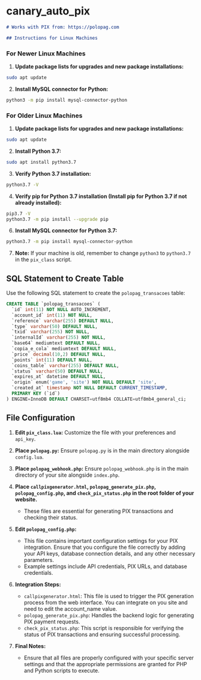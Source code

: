 # canary_auto_pix
```markdown
# Works with PIX from: https://polopag.com

## Instructions for Linux Machines
```
### For Newer Linux Machines

1. **Update package lists for upgrades and new package installations:**
  ```sh
  sudo apt update
  ```

2. **Install MySQL connector for Python:**
  ```sh
  python3 -m pip install mysql-connector-python
  ```
  
### For Older Linux Machines
1. **Update package lists for upgrades and new package installations:**
  ```sh
  sudo apt update
  ```

2. **Install Python 3.7:**
  ```sh
  sudo apt install python3.7
  ```

3. **Verify Python 3.7 installation:**
  ```sh
  python3.7 -V
  ```

4. **Verify pip for Python 3.7 installation (Install pip for Python 3.7 if not already installed):**
  ```sh
  pip3.7 -V
  python3.7 -m pip install --upgrade pip
  ```

6. **Install MySQL connector for Python 3.7:**
  ```sh
  python3.7 -m pip install mysql-connector-python
  ```

7. **Note:** If your machine is old, remember to change `python3` to `python3.7` in the `pix_class` script.

## SQL Statement to Create Table

Use the following SQL statement to create the `polopag_transacoes` table:
```sql
CREATE TABLE `polopag_transacoes` (
  `id` int(11) NOT NULL AUTO_INCREMENT,
  `account_id` int(11) NOT NULL,
  `reference` varchar(255) DEFAULT NULL,
  `type` varchar(50) DEFAULT NULL,
  `txid` varchar(255) NOT NULL,
  `internalId` varchar(255) NOT NULL,
  `base64` mediumtext DEFAULT NULL,
  `copia_e_cola` mediumtext DEFAULT NULL,
  `price` decimal(10,2) DEFAULT NULL,
  `points` int(11) DEFAULT NULL,
  `coins_table` varchar(255) DEFAULT NULL,
  `status` varchar(50) DEFAULT NULL,
  `expires_at` datetime DEFAULT NULL,
  `origin` enum('game', 'site') NOT NULL DEFAULT 'site',
  `created_at` timestamp NOT NULL DEFAULT CURRENT_TIMESTAMP,
  PRIMARY KEY (`id`)
) ENGINE=InnoDB DEFAULT CHARSET=utf8mb4 COLLATE=utf8mb4_general_ci;
```


## File Configuration

1. **Edit `pix_class.lua`:** Customize the file with your preferences and `api_key`.

2. **Place `polopag.py`:** Ensure `polopag.py` is in the main directory alongside `config.lua`.

3. **Place `polopag_webhook.php`:** Ensure `polopag_webhook.php` is in the main directory of your site alongside `index.php`.

4. **Place `callpixgenerator.html`, `polopag_generate_pix.php`, `polopag_config.php`, and `check_pix_status.php` in the root folder of your website.**
   - These files are essential for generating PIX transactions and checking their status.

5. **Edit `polopag_config.php`:**
   - This file contains important configuration settings for your PIX integration. Ensure that you configure the file correctly by adding your API keys, database connection details, and any other necessary parameters.
   - Example settings include API credentials, PIX URLs, and database credentials.

6. **Integration Steps:**
   - `callpixgenerator.html`: This file is used to trigger the PIX generation process from the web interface. You can integrate on you site and need to edit the account_name value.
   - `polopag_generate_pix.php`: Handles the backend logic for generating PIX payment requests.
   - `check_pix_status.php`: This script is responsible for verifying the status of PIX transactions and ensuring successful processing.

7. **Final Notes:**
   - Ensure that all files are properly configured with your specific server settings and that the appropriate permissions are granted for PHP and Python scripts to execute.
